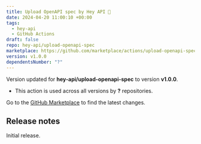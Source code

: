 ```yaml
---
title: Upload OpenAPI spec by Hey API 👋
date: 2024-04-20 11:00:10 +00:00
tags:
  - hey-api
  - GitHub Actions
draft: false
repo: hey-api/upload-openapi-spec
marketplace: https://github.com/marketplace/actions/upload-openapi-spec-by-hey-api
version: v1.0.0
dependentsNumber: "?"
---
```



Version updated for **hey-api/upload-openapi-spec** to version **v1.0.0**.
- This action is used across all versions by **?** repositories.

Go to the [GitHub Marketplace](https://github.com/marketplace/actions/upload-openapi-spec-by-hey-api) to find the latest changes.

## Release notes

Initial release.
